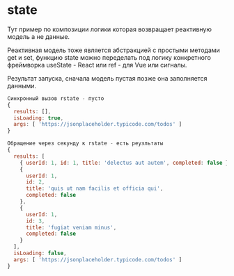 # state

Тут пример по композиции логики которая возвращает
реактивную модель а не данные.

Реактивная модель тоже является абстракцией
с простыми методами get и set, функцию state
можно переделать под логику
конкретного фреймворка useState - React или
ref - для Vue или сигналы.

Результат запуска, сначала модель пустая
позже она заполняется данными.
```js
Синхронный вызов rstate - пусто
{
  results: [],
  isLoading: true,
  args: [ 'https://jsonplaceholder.typicode.com/todos' ]
}

Обращение через секунду к rstate - есть реузльтаты
{
  results: [
    { userId: 1, id: 1, title: 'delectus aut autem', completed: false },
    {
      userId: 1,
      id: 2,
      title: 'quis ut nam facilis et officia qui',
      completed: false
    },
    {
      userId: 1,
      id: 3,
      title: 'fugiat veniam minus',
      completed: false
    }
  ],
  isLoading: false,
  args: [ 'https://jsonplaceholder.typicode.com/todos' ]
}
```

